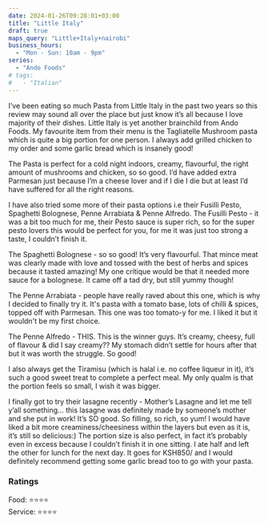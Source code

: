 ```yaml
---
date: 2024-01-26T09:28:01+03:00
title: "Little Italy"
draft: true
maps_query: "Little+Italy+nairobi"
business_hours:
  - "Mon - Sun: 10am - 9pm"
series:
  - "Ando Foods"
# tags:
#   - "Italian"
---
```


I’ve been eating so much Pasta from Little Italy in the past two years so this review may sound all over the place but just know it’s all because I love majority of their dishes. Little Italy is yet another brainchild from Ando Foods. My favourite item from their menu is the Tagliatelle Mushroom pasta which is quite a big portion for one person. I always add grilled chicken to my order and some garlic bread which is insanely good!

The Pasta is perfect for a cold night indoors, creamy, flavourful, the right amount of mushrooms and chicken, so so good. I’d have added extra Parmesan just because I’m a cheese lover and if I die I die but at least I’d have suffered for all the right reasons.

I have also tried some more of their pasta options i.e their Fusilli Pesto, Spaghetti Bolognese, Penne Arrabiata & Penne Alfredo. The Fusilli Pesto - it was a bit too much for me, their Pesto sauce is super rich, so for the super pesto lovers this would be perfect for you, for me it was just too strong a taste, I couldn’t finish it.

The Spaghetti Bolognese - so so good! It’s very flavourful. That mince meat was clearly made with love and tossed with the best of herbs and spices because it tasted amazing! My one critique would be that it needed more sauce for a bolognese. It came off a tad dry, but still yummy though!

The Penne Arrabiata - people have really raved about this one, which is why I decided to finally try it. It's pasta with a tomato base, lots of chilli & spices, topped off with Parmesan. This one was too tomato-y for me. I liked it but it wouldn't be my first choice.

The Penne Alfredo - THIS. This is the winner guys. It’s creamy, cheesy, full of flavour & did I say creamy?? My stomach didn’t settle for hours after that but it was worth the struggle. So good!

I also always get the Tiramisu (which is halal i.e. no coffee liqueur in it), it’s such a good sweet treat to complete a perfect meal. My only qualm is that the portion feels so small, I wish it was bigger.

I finally got to try their lasagne recently - Mother’s Lasagne and let me tell y’all something… this lasagne was definitely made by someone’s mother and she put in work! It’s SO good. So filling, so rich, so yum! I would have liked a bit more creaminess/cheesiness within the layers but even as it is, it’s still so delicious:) The portion size is also perfect, in fact it’s probably even in excess because I couldn’t finish it in one sitting. I ate half and left the other for lunch for the next day. It goes for KSH850/ and I would definitely recommend getting some garlic bread too to go with your pasta.

### Ratings

Food: ⭐️⭐️⭐️⭐️<br>
Service: ⭐️⭐️⭐️⭐️<br>
